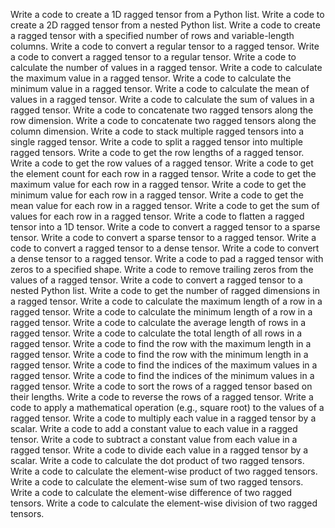 Write a code to create a 1D ragged tensor from a Python list.
Write a code to create a 2D ragged tensor from a nested Python list.
Write a code to create a ragged tensor with a specified number of rows and variable-length columns.
Write a code to convert a regular tensor to a ragged tensor.
Write a code to convert a ragged tensor to a regular tensor.
Write a code to calculate the number of values in a ragged tensor.
Write a code to calculate the maximum value in a ragged tensor.
Write a code to calculate the minimum value in a ragged tensor.
Write a code to calculate the mean of values in a ragged tensor.
Write a code to calculate the sum of values in a ragged tensor.
Write a code to concatenate two ragged tensors along the row dimension.
Write a code to concatenate two ragged tensors along the column dimension.
Write a code to stack multiple ragged tensors into a single ragged tensor.
Write a code to split a ragged tensor into multiple ragged tensors.
Write a code to get the row lengths of a ragged tensor.
Write a code to get the row values of a ragged tensor.
Write a code to get the element count for each row in a ragged tensor.
Write a code to get the maximum value for each row in a ragged tensor.
Write a code to get the minimum value for each row in a ragged tensor.
Write a code to get the mean value for each row in a ragged tensor.
Write a code to get the sum of values for each row in a ragged tensor.
Write a code to flatten a ragged tensor into a 1D tensor.
Write a code to convert a ragged tensor to a sparse tensor.
Write a code to convert a sparse tensor to a ragged tensor.
Write a code to convert a ragged tensor to a dense tensor.
Write a code to convert a dense tensor to a ragged tensor.
Write a code to pad a ragged tensor with zeros to a specified shape.
Write a code to remove trailing zeros from the values of a ragged tensor.
Write a code to convert a ragged tensor to a nested Python list.
Write a code to get the number of ragged dimensions in a ragged tensor.
Write a code to calculate the maximum length of a row in a ragged tensor.
Write a code to calculate the minimum length of a row in a ragged tensor.
Write a code to calculate the average length of rows in a ragged tensor.
Write a code to calculate the total length of all rows in a ragged tensor.
Write a code to find the row with the maximum length in a ragged tensor.
Write a code to find the row with the minimum length in a ragged tensor.
Write a code to find the indices of the maximum values in a ragged tensor.
Write a code to find the indices of the minimum values in a ragged tensor.
Write a code to sort the rows of a ragged tensor based on their lengths.
Write a code to reverse the rows of a ragged tensor.
Write a code to apply a mathematical operation (e.g., square root) to the values of a ragged tensor.
Write a code to multiply each value in a ragged tensor by a scalar.
Write a code to add a constant value to each value in a ragged tensor.
Write a code to subtract a constant value from each value in a ragged tensor.
Write a code to divide each value in a ragged tensor by a scalar.
Write a code to calculate the dot product of two ragged tensors.
Write a code to calculate the element-wise product of two ragged tensors.
Write a code to calculate the element-wise sum of two ragged tensors.
Write a code to calculate the element-wise difference of two ragged tensors.
Write a code to calculate the element-wise division of two ragged tensors.